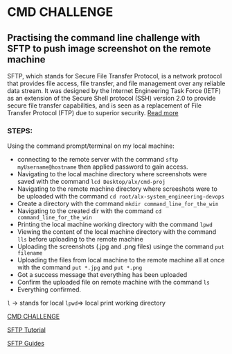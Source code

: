 # CMD CHALLENGE 

## Practising the command line challenge with SFTP to push image screenshot on the remote machine
SFTP, which stands for Secure File Transfer Protocol, is a network protocol that provides file access, file transfer, and file management over any reliable data stream. It was designed by the Internet Engineering Task Force (IETF) as an extension of the Secure Shell protocol (SSH) version 2.0 to provide secure file transfer capabilities, and is seen as a replacement of File Transfer Protocol (FTP) due to superior security. [Read more](https://en.wikipedia.org/wiki/SSH_File_Transfer_Protocol)

### STEPS:
Using the command prompt/terminal on my local machine:
- connecting to the remote server with the command `sftp myUsername@hostname` then applied password to gain access.
- Navigating to the local machine directory where screenshots were saved with the command `lcd Desktop/alx/cmd-proj`
- Navigating to the remote machine directory where screeshots were to be uploaded with the command `cd root/alx-system_engineering-devops`
- Create a directory with the command `mkdir command_line_for_the_win`
- Navigating to the created dir with the command `cd command_line_for_the_win`
- Printing the local machine working directory with the command `lpwd`
- Viewing the content of the local machine directory with the command `lls` before uploading to the remote machine
- Uploading the screenshots (.jpg and .png files) usinge the command `put filename`
- Uploading the files from local machine to the remote machine all at once with the command `put *.jpg` and `put *.png`
- Got a success message that everything has been uploaded
- Confirm the uploaded file on remote machine with the command `ls`
- Everything confirmed.

`l` -> stands for local `lpwd`=> local print working directory

[CMD CHALLENGE](https://cmdchallenge.com/)

[SFTP Tutorial](https://www.digitalocean.com/community/tutorials/how-to-use-sftp-to-securely-transfer-files-with-a-remote-server)

[SFTP Guides](https://man.openbsd.org/sftp)
